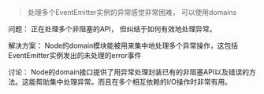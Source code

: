 > 处理多个EventEmitter实例的异常感觉非常困难， 可以使用domains

问题：
正在处理多个非阻塞的API， 但纠结于如何有效地处理异常。

解决方案：
Node的domain模块能被用来集中地处理多个异常操作，这包括EventEmitter实例发出的未处理的error事件

讨论：
Node的domain接口提供了用异常处理封装已有的非阻塞API以及错误的方法。这能帮助集中处理异常。而且在多个相互依赖的I/O操作时非常有用。

